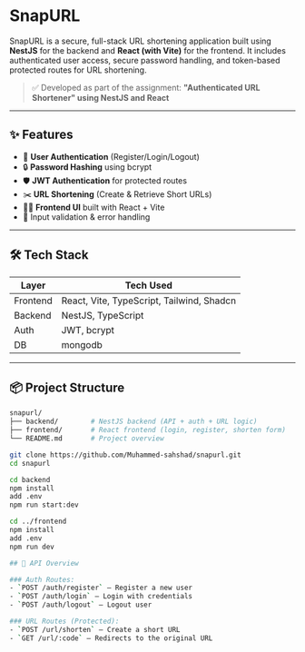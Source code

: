 # SnapURL

SnapURL is a secure, full-stack URL shortening application built using **NestJS** for the backend and **React (with Vite)** for the frontend. It includes authenticated user access, secure password handling, and token-based protected routes for URL shortening.

> ✅ Developed as part of the assignment: **"Authenticated URL Shortener" using NestJS and React**

---

## ✨ Features

- 🔐 **User Authentication** (Register/Login/Logout)
- 🔒 **Password Hashing** using bcrypt
- 🛡️ **JWT Authentication** for protected routes
- ✂️ **URL Shortening** (Create & Retrieve Short URLs)
- 🧑‍💻 **Frontend UI** built with React + Vite
- 🧪 Input validation & error handling

---

## 🛠 Tech Stack

| Layer    | Tech Used                                  |
|----------|------------------------------------------- |
| Frontend | React, Vite, TypeScript, Tailwind, Shadcn  |
| Backend  | NestJS, TypeScript                         |
| Auth     | JWT, bcrypt                                |
| DB       | mongodb                                    |

---

## 📦 Project Structure

```bash
snapurl/
├── backend/        # NestJS backend (API + auth + URL logic)
├── frontend/       # React frontend (login, register, shorten form)
└── README.md       # Project overview

git clone https://github.com/Muhammed-sahshad/snapurl.git
cd snapurl

cd backend
npm install
add .env
npm run start:dev

cd ../frontend
npm install
add .env
npm run dev

## 🔐 API Overview

### Auth Routes:
- `POST /auth/register` — Register a new user
- `POST /auth/login` — Login with credentials
- `POST /auth/logout` — Logout user 

### URL Routes (Protected):
- `POST /url/shorten` — Create a short URL 
- `GET /url/:code` — Redirects to the original URL
